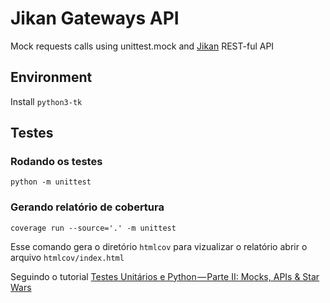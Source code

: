 # Jikan Gateways API

Mock requests calls using unittest.mock and [Jikan] REST-ful API

## Environment

Install `python3-tk`

## Testes

### Rodando os testes

`python -m unittest`

### Gerando relatório de cobertura

`coverage run --source='.' -m unittest`

Esse comando gera o diretório `htmlcov` para vizualizar o relatório abrir o arquivo `htmlcov/index.html`

Seguindo o tutorial [Testes Unitários e Python — Parte II: Mocks, APIs & Star Wars](https://medium.com/meus-pedidos/testes-unit%C3%A1rios-e-python-parte-ii-mocks-apis-star-wars-ou-como-consumir-uma-api-rest-3a24d153db59 "Mocks, APIs & Star Wars")

[Jikan]: <https://jikan.docs.apiary.io> "Jikan Docs"
